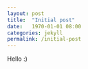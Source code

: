 ```yaml
---
layout: post
title:  "Initial post"
date:   1970-01-01 08:00
categories: jekyll
permalink: /initial-post
---
```


Hello :)
